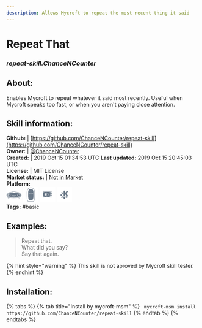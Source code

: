 ```yaml
--- 
description: Allows Mycroft to repeat the most recent thing it said
---
```


# Repeat That  
### _repeat-skill.ChanceNCounter_  
## About:  
Enables Mycroft to repeat whatever it said most recently. Useful when Mycroft speaks too fast, or when you aren't paying close attention.

## Skill information:  
**Github:** | [https://github.com/ChanceNCounter/repeat-skill](https://github.com/ChanceNCounter/repeat-skill)  
**Owner:** | [@ChanceNCounter](https://github.com/ChanceNCounter)  
**Created:** | 2019 Oct 15 01:34:53 UTC  **Last updated:** 2019 Oct 15 20:45:03 UTC  
**License:** | MIT License  
**Market status:** | [Not in Market](https://market.mycroft.ai/skill/)  
**Platform:**  
 ![](../.gitbook/assets/mark-1-icon.png)  ![](../.gitbook/assets/mark-2-icon.png)  ![](../.gitbook/assets/picroft-icon.png)  ![](../.gitbook/assets/kde.png)   
**Tags:** \#basic   
## Examples:  
> Repeat that.  
> What did you say?  
> Say that again.  
  
{% hint style="warning" %}
This skill is not aproved by Mycroft skill tester.
{% endhint %}
    
## Installation:  
{% tabs %}
{% tab title="Install by mycroft-msm" %}
``` mycroft-msm install https://github.com/ChanceNCounter/repeat-skill```
{% endtab %}
  {% endtabs %}
  